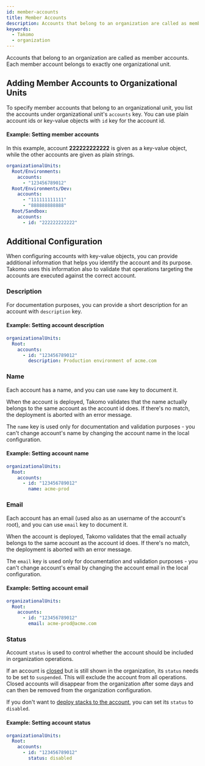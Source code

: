 ```yaml
---
id: member-accounts
title: Member Accounts
description: Accounts that belong to an organization are called as member accounts. Each member account belongs to exactly one organizational unit
keywords:
  - Takomo
  - organization
---
```


Accounts that belong to an organization are called as member accounts. Each member account belongs to exactly one organizational unit. 

## Adding Member Accounts to Organizational Units

To specify member accounts that belong to an organizational unit, you list the accounts under organizational unit's `accounts` key. You can use plain account ids or key-value objects with `id` key for the account id.

#### Example: Setting member accounts

In this example, account **222222222222** is given as a key-value object, while the other accounts are given as plain strings.

```yaml title="organization.yml"
organizationalUnits:
  Root/Environments:
    accounts:
      - "123456789012"
  Root/Environments/Dev:
    accounts:
      - "111111111111"
      - "888888888888"
  Root/Sandbox:
    accounts:
      - id: "222222222222"
```

## Additional Configuration

When configuring accounts with key-value objects, you can provide additional information that helps you identify the account and its purpose. Takomo uses this information also to validate that operations targeting the accounts are executed against the correct account. 

### Description

For documentation purposes, you can provide a short description for an account with `description` key.

#### Example: Setting account description

```yaml title="organization.yml"
organizationalUnits:
  Root:
    accounts:
      - id: "123456789012"
        description: Production environment of acme.com
```

### Name

Each account has a name, and you can use `name` key to document it. 

When the account is deployed, Takomo validates that the name actually belongs to the same account as the account id does. If there's no match, the deployment is aborted with an error message.

The `name` key is used only for documentation and validation purposes - you can't change account's name by changing the account name in the local configuration.

#### Example: Setting account name

```yaml title="organization.yml"
organizationalUnits:
  Root:
    accounts:
      - id: "123456789012"
        name: acme-prod
```

### Email

Each account has an email (used also as an username of the account's root), and you can use `email` key to document it. 

When the account is deployed, Takomo validates that the email actually belongs to the same account as the account id does. If there's no match, the deployment is aborted with an error message.

The `email` key is used only for documentation and validation purposes - you can't change account's email by changing the account email in the local configuration.

#### Example: Setting account email

```yaml title="organization.yml"
organizationalUnits:
  Root:
    accounts:
      - id: "123456789012"
        email: acme-prod@acme.com
```

### Status

Account `status` is used to control whether the account should be included in organization operations.

If an account is [closed](https://docs.aws.amazon.com/awsaccountbilling/latest/aboutv2/close-account.html) but is still shown in the organization, its `status` needs to be set to `suspended`. This will exclude the account from all operations. Closed accounts will disappear from the organization after some days and can then be removed from the organization configuration.

If you don't want to [deploy stacks to the account](/docs/organizations/deploying-stacks-to-member-accounts), you can set its `status` to `disabled`.

#### Example: Setting account status

```yaml title="organization.yml"
organizationalUnits:
  Root:
    accounts:
      - id: "123456789012"
        status: disabled
```


 